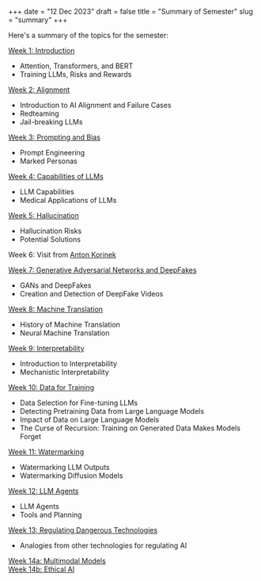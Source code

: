 +++
date = "12 Dec 2023"
draft = false
title = "Summary of Semester"
slug = "summary"
+++

Here's a summary of the topics for the semester:

[Week 1: Introduction](/week1)
- Attention, Transformers, and BERT
- Training LLMs, Risks and Rewards

[Week 2: Alignment](/week2)
- Introduction to AI Alignment and Failure Cases
- Redteaming
- Jail-breaking LLMs

[Week 3: Prompting and Bias](/week3)
- Prompt Engineering
- Marked Personas

[Week 4: Capabilities of LLMs](/week4)
- LLM Capabilities
- Medical Applications of LLMs

[Week 5: Hallucination](/week5)
- Hallucination Risks
- Potential Solutions

Week 6: Visit from [Anton Korinek](https://www.korinek.com/)

[Week 7: Generative Adversarial Networks and DeepFakes](/week7)
- GANs and DeepFakes
- Creation and Detection of DeepFake Videos

[Week 8: Machine Translation](/week8)
- History of Machine Translation
- Neural Machine Translation

[Week 9: Interpretability](/week9)
- Introduction to Interpretability
- Mechanistic Interpretability

[Week 10: Data for Training](/week10)
- Data Selection for Fine-tuning LLMs
- Detecting Pretraining Data from Large Language Models
- Impact of Data on Large Language Models
- The Curse of Recursion: Training on Generated Data Makes Models Forget

[Week 11: Watermarking](/week11)
- Watermarking LLM Outputs
- Watermarking Diffusion Models

[Week 12: LLM Agents](/week12)
- LLM Agents
- Tools and Planning

[Week 13: Regulating Dangerous Technologies](/week13)
- Analogies from other technologies for regulating AI

[Week 14a: Multimodal Models](/week14a)  
[Week 14b: Ethical AI](/week14b)



